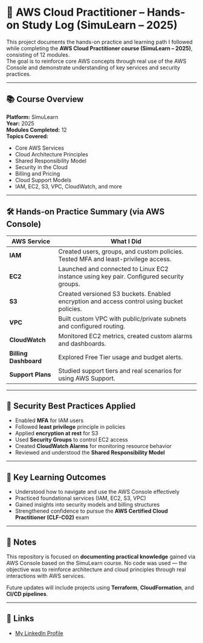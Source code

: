 # 📘 AWS Cloud Practitioner – Hands-on Study Log (SimuLearn – 2025)

This project documents the hands-on practice and learning path I followed while completing the **AWS Cloud Practitioner course (SimuLearn – 2025)**, consisting of 12 modules.  
The goal is to reinforce core AWS concepts through real use of the AWS Console and demonstrate understanding of key services and security practices.

---

## 📚 Course Overview

**Platform:** SimuLearn  
**Year:** 2025  
**Modules Completed:** 12  
**Topics Covered:**
- Core AWS Services
- Cloud Architecture Principles
- Shared Responsibility Model
- Security in the Cloud
- Billing and Pricing
- Cloud Support Models
- IAM, EC2, S3, VPC, CloudWatch, and more

---

## 🛠️ Hands-on Practice Summary (via AWS Console)

| AWS Service | What I Did |
|-------------|------------|
| **IAM**     | Created users, groups, and custom policies. Tested MFA and least-privilege access. |
| **EC2**     | Launched and connected to Linux EC2 instance using key pair. Configured security groups. |
| **S3**      | Created versioned S3 buckets. Enabled encryption and access control using bucket policies. |
| **VPC**     | Built custom VPC with public/private subnets and configured routing. |
| **CloudWatch** | Monitored EC2 metrics, created custom alarms and dashboards. |
| **Billing Dashboard** | Explored Free Tier usage and budget alerts. |
| **Support Plans** | Studied support tiers and real scenarios for using AWS Support. |

---

## 🔐 Security Best Practices Applied

- Enabled **MFA** for IAM users  
- Followed **least privilege** principle in policies  
- Applied **encryption at rest** for S3  
- Used **Security Groups** to control EC2 access  
- Created **CloudWatch Alarms** for monitoring resource behavior  
- Reviewed and understood the **Shared Responsibility Model**

---

## 🧠 Key Learning Outcomes

- Understood how to navigate and use the AWS Console effectively  
- Practiced foundational services (IAM, EC2, S3, VPC)  
- Gained insights into security models and billing structures  
- Strengthened confidence to pursue the **AWS Certified Cloud Practitioner (CLF-C02)** exam  

---

## 📎 Notes

This repository is focused on **documenting practical knowledge** gained via AWS Console based on the SimuLearn course. No code was used — the objective was to reinforce architecture and cloud principles through real interactions with AWS services.

Future updates will include projects using **Terraform**, **CloudFormation**, and **CI/CD pipelines**.

---

## 🔗 Links

- [My LinkedIn Profile](https://www.linkedin.com/in/johnatawilliamy)


